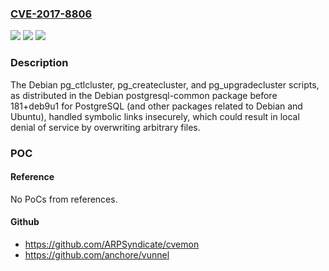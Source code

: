 ### [CVE-2017-8806](https://cve.mitre.org/cgi-bin/cvename.cgi?name=CVE-2017-8806)
![](https://img.shields.io/static/v1?label=Product&message=PostgreSQL-related%20scripts%20that%20are%20specific%20to%20Debian%20and%20Ubuntu&color=blue)
![](https://img.shields.io/static/v1?label=Version&message=n%2Fa&color=blue)
![](https://img.shields.io/static/v1?label=Vulnerability&message=handled%20symbolic%20links%20insecurely&color=brighgreen)

### Description

The Debian pg_ctlcluster, pg_createcluster, and pg_upgradecluster scripts, as distributed in the Debian postgresql-common package before 181+deb9u1 for PostgreSQL (and other packages related to Debian and Ubuntu), handled symbolic links insecurely, which could result in local denial of service by overwriting arbitrary files.

### POC

#### Reference
No PoCs from references.

#### Github
- https://github.com/ARPSyndicate/cvemon
- https://github.com/anchore/vunnel

